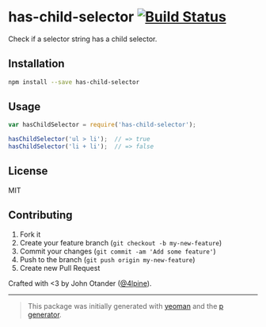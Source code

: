 # has-child-selector [![Build Status](https://secure.travis-ci.org/cssstats/has-child-selector.png?branch=master)](https://travis-ci.org/cssstats/has-child-selector)

Check if a selector string has a child selector.

## Installation

```bash
npm install --save has-child-selector
```

## Usage

```javascript
var hasChildSelector = require('has-child-selector');

hasChildSelector('ul > li');  // => true
hasChildSelector('li + li');  // => false
```

## License

MIT

## Contributing

1. Fork it
2. Create your feature branch (`git checkout -b my-new-feature`)
3. Commit your changes (`git commit -am 'Add some feature'`)
4. Push to the branch (`git push origin my-new-feature`)
5. Create new Pull Request

Crafted with <3 by John Otander ([@4lpine](https://twitter.com/4lpine)).

***

> This package was initially generated with [yeoman](http://yeoman.io) and the [p generator](https://github.com/johnotander/generator-p.git).
